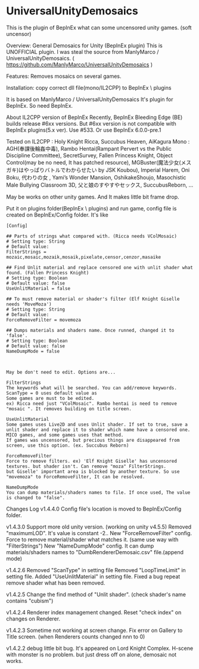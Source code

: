 # UniversalUnityDemosaics

This is the plugin of BepInEx what can some uncensored unity games. (soft uncensor)

Overview:
General Demosaics for Unity (BepInEx plugin)
This is UNOFFICIAL plugin. I was steal the source from ManlyMarco / UniversalUnityDemosaics. ( https://github.com/ManlyMarco/UniversalUnityDemosaics )

Features:
Removes mosaics on several games.

Installation:
copy correct dll file(mono/IL2CPP) to BepInEx \ plugins


It is based on ManlyMarco / UniversalUnityDemosaics
It's plugin for BepInEx. So need BepInEx.


About IL2CPP version of BepInEx
Recently, BepInEx Bleeding Edge (BE) builds release #6xx versions. But #6xx version is not compatible with BepInEx plugins(5.x ver).
Use #533.
Or use BepInEx 6.0.0-pre.1

Tested on
    IL2CPP : Holy Knight Ricca, Succubus Heaven, AiKagura
    Mono : AGH(奉課後輪姦中毒), Rambo Hentai(Rampant Pervert vs the Public Discipline Committee), SecretSurvey, Fallen Princess Knight, Object Control(may be no need, It has patched resource), MGBuster(魔法少女(メスガキ)はやっぱりバトルでわからせたい by JSK Koubou), Imperial Harem, Oni Boku, 代わりの女 , Yami’s Wonder Mansion, OshikakeShoujo, Masochistic Male Bullying Classroom 3D, 父と娘のすやすやセックス, SuccubusReborn, ...


May be works on other unity games. And It makes little bit frame drop.

Put it on plugins folder(BepInEx \ plugins) and run game, config file is created on BepInEx/Config folder. It's like

    [Config]

    ## Parts of strings what compared with. (Ricca needs VColMosaic)
    # Setting type: String
    # Default value:
    FilterStrings = mozaic,mosaic,mozaik,mosaik,pixelate,censor,cenzor,masaike

    ## Find Unlit material and replace censored one with unlit shader what found. (Fallen Princess Knight)
    # Setting type: Boolean
    # Default value: false
    UseUnlitMaterial = false

    ## To must remove material or shader's filter (Elf Knight Giselle needs 'MoveMoza')
    # Setting type: String
    # Default value:
    ForceRemoveFilter = movemoza

    ## Dumps materials and shaders name. Once runned, changed it to 'false'.
    # Setting type: Boolean
    # Default value: false
    NameDumpMode = false



    May be don't need to edit. Options are...

    FilterStrings
    The keywords what will be searched. You can add/remove keywords. ScanType = 0 uses default value as
    Some games are must to be edited.
    ex) Ricca need just "VColMosaic". Rambo hentai is need to remove "mosaic ". It removes building on title screen.

    UseUnlitMaterial
    Some games uses Live2D and uses Unlit shader. If set to true, save a unlit shader and replace it to shader which name have a censored one.
    MICO games, and some games uses that method.
    If games was uncensored, but precious things are disappeared from screen, use this option. (ex. Succubus Reborn)

    ForceRemoveFilter
    Force to remove filters. ex) 'Elf Knight Giselle' has uncensored textures. but shader isn't. Can remove "moza" FilterStrings.
    but Giselle' important area is blocked by another texture. So use "movemoza" to ForceRemoveFilter, It can be resolved.

    NameDumpMode
    You can dump materials/shaders names to file. If once used, The value is changed to "false". 


Changes Log
v1.4.4.0
    Config file's location is moved to BepInEx/Config folder.
    
v1.4.3.0
    Support more old unity version. (working on unity v4.5.5)
    Removed "maximumLOD". It's value is constant -2..
    New "ForceRemoveFilter" config. Force to remove material/shader what matches it. (same use way with "FilterStrings")
    New "NameDumpMode" config. It can dump materials/shaders names to "DumbRendererDemosaic.csv" file.(append mode)

v1.4.2.6
    Removed "ScanType" in setting file
    Removed "LoopTimeLimit" in setting file.
    Added "UseUnlitMaterial" in setting file.
    Fixed a bug repeat remove shader what has been removed.

v1.4.2.5
    Change the find method of "Unlit shader". (check shader's name contains "cubism")

v1.4.2.4
    Renderer index management changed. Reset "check index" on changes on Renderer.

v1.4.2.3
    Sometime not working at screen change.
    Fix error on Gallery to Title screen. (when Renderers counts changed nnn to 0)

v1.4.2.2
    debug little bit bug. It's appeared on Lord Knight Complex. H-scene with monster is no problem. but just dress off on alone, demosaic not works.
